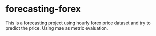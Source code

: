 # forecasting-forex
This is a forecasting project using hourly forex price dataset and try to predict the price. Using mae as metric evaluation.

